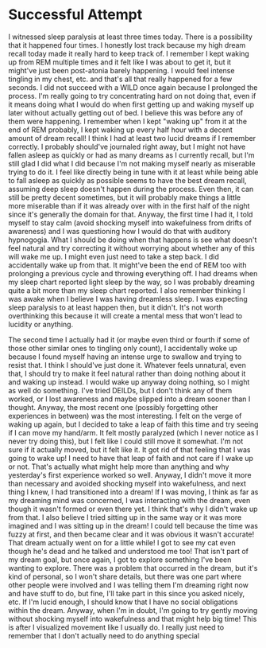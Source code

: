 # Successful Attempt

I witnessed sleep paralysis at least three times today. There is a possibility that it happened four times. I honestly lost track because my high dream recall today made it really hard to keep track of. I remember I kept waking up from REM multiple times and it felt like I was about to get it, but it might've just been post-atonia barely happening. I would feel intense tingling in my chest, etc. and that's all that really happened for a few seconds. I did not succeed with a WILD once again because I prolonged the process. I'm really going to try concentrating hard on not doing that, even if it means doing what I would do when first getting up and waking myself up later without actually getting out of bed. I believe this was before any of them were happening. I remember when I kept "waking up" from it at the end of REM probably, I kept waking up every half hour with a decent amount of dream recall! I think I had at least two lucid dreams if I remember correctly. I probably should've journaled right away, but I might not have fallen asleep as quickly or had as many dreams as I currently recall, but I'm still glad I did what I did because I'm not making myself nearly as miserable trying to do it. I feel like directly being in tune with it at least while being able to fall asleep as quickly as possible seems to have the best dream recall, assuming deep sleep doesn't happen during the process. Even then, it can still be pretty decent sometimes, but it will probably make things a little more miserable than if it was already over with in the first half of the night since it's generally the domain for that. Anyway, the first time I had it, I told myself to stay calm (avoid shocking myself into wakefulness from drifts of awareness) and I was questioning how I would do that with auditory hypnogogia. What I should be doing when that happens is see what doesn't feel natural and try correcting it without worrying about whether any of this will wake me up. I might even just need to take a step back. I did accidentally wake up from that. It might've been the end of REM too with prolonging a previous cycle and throwing everything off. I had dreams when my sleep chart reported light sleep by the way, so I was probably dreaming quite a bit more than my sleep chart reported. I also remember thinking I was awake when I believe I was having dreamless sleep. I was expecting sleep paralysis to at least happen then, but it didn't. It's not worth overthinking this because it will create a mental mess that won't lead to lucidity or anything.

The second time I actually had it (or maybe even third or fourth if some of those other similar ones to tingling only count), I accidentally woke up because I found myself having an intense urge to swallow and trying to resist that. I think I should've just done it. Whatever feels unnatural, even that, I should try to make it feel natural rather than doing nothing about it and waking up instead. I would wake up anyway doing nothing, so I might as well do something. I've tried DEILDs, but I don't think any of them worked, or I lost awareness and maybe slipped into a dream sooner than I thought. Anyway, the most recent one (possibly forgetting other experiences in between) was the most interesting. I felt on the verge of waking up again, but I decided to take a leap of faith this time and try seeing if I can move my hand/arm. It felt mostly paralyzed (which I never notice as I never try doing this), but I felt like I could still move it somewhat. I'm not sure if it actually moved, but it felt like it. It got rid of that feeling that I was going to wake up! I need to have that leap of faith and not care if I wake up or not. That's actually what might help more than anything and why yesterday's first experience worked so well. Anyway, I didn't move it more than necessary and avoided shocking myself into wakefulness, and next thing I knew, I had transitioned into a dream! If I was moving, I think as far as my dreaming mind was concerned, I was interacting with the dream, even though it wasn't formed or even there yet. I think that's why I didn't wake up from that. I also believe I tried sitting up in the same way or it was more imagined and I was sitting up in the dream! I could tell because the time was fuzzy at first, and then became clear and it was obvious it wasn't accurate! That dream actually went on for a little while! I got to see my cat even though he's dead and he talked and understood me too! That isn't part of my dream goal, but once again, I got to explore something I've been wanting to explore. There was a problem that occurred in the dream, but it's kind of personal, so I won't share details, but there was one part where other people were involved and I was telling them I'm dreaming right now and have stuff to do, but fine, I'll take part in this since you asked nicely, etc. If I'm lucid enough, I should know that I have no social obligations within the dream. Anyway, when I'm in doubt, I'm going to try gently moving without shocking myself into wakefulness and that might help big time! This is after I visualized movement like I usually do. I really just need to remember that I don't actually need to do anything special
